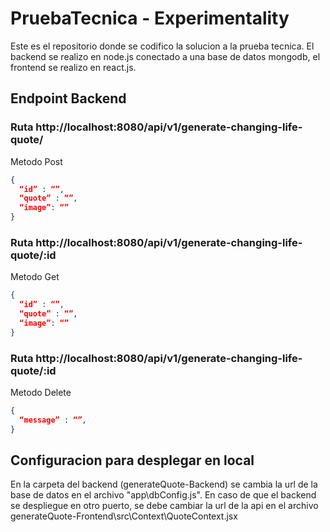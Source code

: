 # PruebaTecnica - Experimentality

Este es el repositorio donde se codifico la solucion a la prueba tecnica.
El backend se realizo en node.js conectado a una base de datos mongodb, el frontend se realizo en react.js.

## Endpoint Backend

### Ruta http://localhost:8080/api/v1/generate-changing-life-quote/
Metodo Post
```json
{
  “id” : “”,
  “quote” : “”,
  “image”: “”
}
```
### Ruta http://localhost:8080/api/v1/generate-changing-life-quote/:id
Metodo Get
```json
{
  “id” : “”,
  “quote” : “”,
  “image”: “”
}
```
### Ruta http://localhost:8080/api/v1/generate-changing-life-quote/:id
Metodo Delete
```json
{
  “message” : “”,
}
```


## Configuracion para desplegar en local

En la carpeta del backend (generateQuote-Backend) se cambia la url de la base de datos en el archivo "app\dbConfig.js".
En caso de que el backend se despliegue en otro puerto, se debe cambiar la url de la api en el archivo generateQuote-Frontend\src\Context\QuoteContext.jsx
